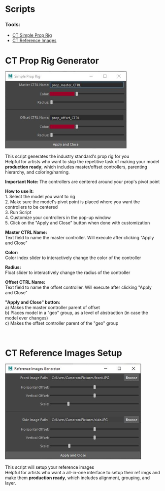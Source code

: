 <p></p>
<div>
    <h1> Scripts </h1>
    <h3><b>Tools:</b></h3>
    <ul>
        <li><a href="#-ct-prop-rig-generator">CT Simple Prop Rig</a></li>
        <li><a href="#-ct-reference-images-setup">CT Reference Images</a></li>
    </ul>
</div>
<div>
    <!-- CT Prop Rig Generator -->
    <h1> CT Prop Rig Generator</h1>
    <img src="./media/ct_ui_prop_rig_generator.JPG" alt="CT Prop Rig Generator GUI">
    <p>This script generates the industry standard's prop rig for you<br>Helpful for artists who want to skip the repetitive task 
    of making your model <b>production ready</b>, which includes master/offset controllers, parenting hierarchy, and coloring/naming.</p>
    <p><b>Important Note: </b> The controllers are centered around your prop's pivot point</p>
    <p><b>How to use it:</b>
    <br>1. Select the model you want to rig
    <br>2. Make sure the model's pivot point is placed where you want the controllers to be centered
    <br>3. Run Script
    <br>4. Customize your controllers in the pop-up window
    <br>5. Click on the "Apply and Close" button when done with customization</p>
    <p><b>Master CTRL Name: </b><br>Text field to name the master controller. Will execute after clicking "Apply and Close"</p>
    <p><b>Color: </b><br>Color index slider to interactively change the color of the controller</p>
    <p><b>Radius: </b><br>Float slider to interactively change the radius of the controller</p>
    <p><b>Offset CTRL Name: </b><br>Text field to name the offset controller. Will execute after clicking "Apply and Close"</p>
    <p><b>"Apply and Close" button: </b>
    <br>a) Makes the master controller parent of offset
    <br>b) Places model in a "geo" group, as a level of abstraction (in case the model ever changes)
    <br>c) Makes the offset controller parent of the "geo" group </p>
    <br>
    <!-- CT Reference Images Setup -->
    <h1> CT Reference Images Setup</h1>
    <img src="./media/ct_ui_reference_images_generator.JPG" alt="CT Reference Images GUI">
    <p>This script will setup your reference images<br>Helpful for artists who want a all-in-one interface to setup their ref imgs and make them
    <b>production ready</b>, which includes alignment, grouping, and layer.</p>
</div>
